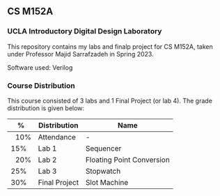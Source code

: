 ## CS M152A
### UCLA Introductory Digital Design Laboratory


This repository contains my labs and finalp project for CS M152A, taken under Professor Majid Sarrafzadeh in Spring 2023. 


Software used: Verilog


### Course Distribution

This course consisted of 3 labs and 1 Final Project (or lab 4). The grade distribution is given below:


| % | Distribution | Name |
--- | --- | --- |
| 10% |	Attendance | - |
| 15%	| Lab 1 | Sequencer |
| 20%	| Lab 2 | Floating Point Conversion |
| 25%	| Lab 3 | Stopwatch |
| 30%	| Final Project | Slot Machine |
